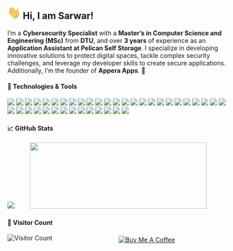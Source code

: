 ## <img src="https://github.com/sarwaralamsb/sarwaralamsb/blob/209f93a612bba92f0178dd7e5ee0bd4e9fc0e0b6/wave.gif" width="30" height="30">  Hi, I am Sarwar! 

I’m a **Cybersecurity Specialist** with a **Master’s in Computer Science and Engineering (MSc)** from **DTU**, and over **3 years** of experience as an **Application Assistant at Pelican Self Storage**. I specialize in developing innovative solutions to protect digital spaces, tackle complex security challenges, and leverage my developer skills to create secure applications. Additionally, I’m the founder of **Appera Apps**. 🚀

#### 🔧 Technologies & Tools
![](https://img.shields.io/badge/Code-Python-informational?style=flat&logo=python&logoColor=white&color=2bbc8a)
![](https://img.shields.io/badge/Code-Java-informational?style=flat&logo=java&logoColor=white&color=2bbc8a)
![](https://img.shields.io/badge/Code-SQL-informational?style=flat&logo=postgresql&logoColor=white&color=2bbc8a)
![](https://img.shields.io/badge/Code-HTML-informational?style=flat&logo=html5&logoColor=white&color=2bbc8a)
![](https://img.shields.io/badge/Code-CSS-informational?style=flat&logo=css3&logoColor=white&color=2bbc8a)
![](https://img.shields.io/badge/Code-JavaScript-informational?style=flat&logo=javascript&logoColor=white&color=2bbc8a)
![](https://img.shields.io/badge/Code-XML-informational?style=flat&logo=xml&logoColor=white&color=2bbc8a)
![](https://img.shields.io/badge/Code-C++-informational?style=flat&logo=cplusplus&logoColor=white&color=2bbc8a)
![](https://img.shields.io/badge/Code-C%23-informational?style=flat&logo=csharp&logoColor=white&color=2bbc8a)
![](https://img.shields.io/badge/Security-Incident%20Response-informational?style=flat&logo=lock&logoColor=white&color=2bbc8a)
![](https://img.shields.io/badge/Security-Nmap-informational?style=flat&logo=nmap&logoColor=white&color=2bbc8a)
![](https://img.shields.io/badge/Security-Kali%20Linux-informational?style=flat&logo=kali&logoColor=white&color=2bbc8a)
![](https://img.shields.io/badge/Security-NIST-informational?style=flat&logo=python&logoColor=white&color=2bbc8a)
![](https://img.shields.io/badge/Security-MITRE%20ATTACK-informational?style=flat&logo=python&logoColor=white&color=2bbc8a)
![](https://img.shields.io/badge/Security-Identity%20&%20Access%20Management-informational?style=flat&logo=python&logoColor=white&color=2bbc8a)
![](https://img.shields.io/badge/Security-Splunk-informational?style=flat&logo=splunk&logoColor=white&color=2bbc8a)
![](https://img.shields.io/badge/Security-Microsoft%20Security-informational?style=flat&logo=microsoft&logoColor=white&color=2bbc8a)
![](https://img.shields.io/badge/Python-Pandas-informational?style=flat&logo=pandas&logoColor=white&color=2bbc8a)
![](https://img.shields.io/badge/Python-NumPy-informational?style=flat&logo=numpy&logoColor=white&color=2bbc8a)
![](https://img.shields.io/badge/Python-Matplotlib-informational?style=flat&logo=matplotlib&logoColor=white&color=2bbc8a)
![](https://img.shields.io/badge/Python-Seaborn-informational?style=flat&logo=seaborn&logoColor=white&color=2bbc8a)
![](https://img.shields.io/badge/Editor-Visual%20Studio%20Code-informational?style=flat&logo=visualstudiocode&logoColor=white&color=2bbc8a)
![](https://img.shields.io/badge/Editor-PyCharm-informational?style=flat&logo=pycharm&logoColor=white&color=2bbc8a)
![](https://img.shields.io/badge/Editor-Android%20Studio-informational?style=flat&logo=androidstudio&logoColor=white&color=2bbc8a)
![](https://img.shields.io/badge/Editor-Jupyter%20Notebook-informational?style=flat&logo=jupyter&logoColor=white&color=2bbc8a)
![](https://img.shields.io/badge/Tools-.NET-informational?style=flat&logo=.net&logoColor=white&color=2bbc8a)
![](https://img.shields.io/badge/Tools-Space%20Manager-informational?style=flat&logo=gitkraken&logoColor=white&color=2bbc8a)
![](https://img.shields.io/badge/Tools-Postman-informational?style=flat&logo=postman&logoColor=white&color=2bbc8a)
![](https://img.shields.io/badge/Editor-LaTeX-informational?style=flat&logo=latex&logoColor=white&color=2bbc8a)
![](https://img.shields.io/badge/Database-SQL%20Anywhere-informational?style=flat&logo=sql&logoColor=white&color=2bbc8a)
![](https://img.shields.io/badge/Database-MySQL-informational?style=flat&logo=mysql&logoColor=white&color=2bbc8a)
![](https://img.shields.io/badge/Database-PostgreSQL-informational?style=flat&logo=postgresql&logoColor=white&color=2bbc8a)
![](https://img.shields.io/badge/Scripting-PowerShell-informational?style=flat&logo=powershell&logoColor=white&color=2bbc8a)
![](https://img.shields.io/badge/Cloud-Microsoft%20Azure-informational?style=flat&logo=azure&logoColor=white&color=2bbc8a)
![](https://img.shields.io/badge/Cloud-Microsoft%20365-informational?style=flat&logo=microsoftoffice&logoColor=white&color=2bbc8a)
![](https://img.shields.io/badge/Editor-Microsoft%20Excel-informational?style=flat&logo=microsoft-excel&logoColor=white&color=2bbc8a)
![](https://img.shields.io/badge/Editor-Microsoft%20Fabric-informational?style=flat&logo=microsoft&logoColor=white&color=2bbc8a)
![](https://img.shields.io/badge/OS-Linux-informational?style=flat&logo=linux&logoColor=white&color=2bbc8a)
![](https://img.shields.io/badge/OS-Windows-informational?style=flat&logo=windows&logoColor=white&color=2bbc8a) 

#### 📈 GitHub Stats
<p align="left">
  <img height="150" src="https://github-readme-stats.vercel.app/api?username=sarwaralamsb&show_icons=true&theme=vue-dark&icon_color=00ff00&hide_border=true&cache_seconds=1800" />
  &nbsp;&nbsp;&nbsp;
    &nbsp;&nbsp;&nbsp;
  <img height="150" width="400" src="https://github-readme-stats.vercel.app/api/top-langs/?username=sarwaralamsb&layout=compact&theme=vue-dark&hide_border=true&icon_color=00ff00&langs_count=6" />
</p>

#### 👀 Visitor Count
<div style="display: flex; align-items: center;">
  <img src="https://profile-counter.glitch.me/sarwaralamsb/count.svg" alt="Visitor Count" style="height: 25px; margin-right: 50px;">
  <a href="https://buymeacoffee.com/sarwaralamsb" style="margin-left: 100px;">
    <img src="https://img.shields.io/badge/Buy%20Me%20A%20Coffee-FF813F?style=flat-square&logo=buymeacoffee&logoColor=white" alt="Buy Me A Coffee" style="height: 25px; margin-right: 50px;">
  </a>
</div>

<!--
**sarwaralamsb** is a ✨ _special_ ✨ repository because its `README.md` (this file) appears on your GitHub profile.

Here are some ideas to get you started:
- 👯 I’m looking to collaborate on ...
- 🤔 I’m looking for help with ...
- 💬 Ask me about ...
- 📫 How to reach me: ...
- 😄 Pronouns: ...
- ⚡ Fun fact: ...

### Let's Connect! 🔗
[![LinkedIn](https://img.shields.io/badge/LinkedIn-%230077B5.svg?&style=flat-square&logo=linkedin&logoColor=white)](https://www.linkedin.com/in/sarwaralamsb/) 
[![Gmail](https://img.shields.io/badge/Gmail-%23D14836.svg?&style=flat-square&logo=gmail&logoColor=white)](mailto:sarwaralamsb@gmail.com)

#### 🔐 Cybersecurity Projects 
[<img src="https://img.shields.io/badge/Predictive Analystics Cybersecurity-000000?style=flat-square&logo=github&logoColor=white" />](https://github.com/sarwaralamsb/PredictiveAnalysticsCybersecurity) &nbsp;
#### 📊 Data Analysis Projects
[<img src="https://img.shields.io/badge/Keyword extraction tool-000000?style=flat-square&logo=github&logoColor=white" />](https://github.com/sarwaralamsb/text-to-keyword-extraction) &nbsp;
-->
